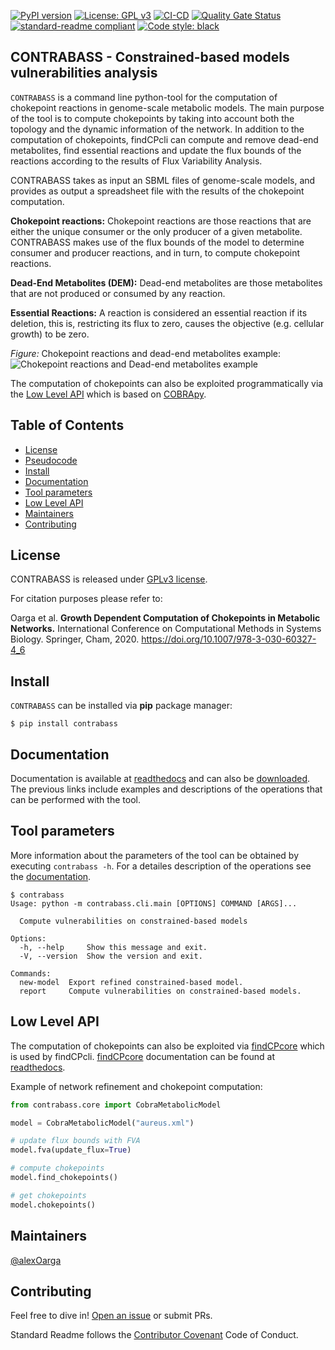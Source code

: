[![PyPI version](https://badge.fury.io/py/findCPcli.svg)](https://badge.fury.io/py/findCPcli) [![License: GPL v3](https://img.shields.io/badge/License-GPLv3-blue.svg)](https://www.gnu.org/licenses/gpl-3.0) [![CI-CD](https://github.com/findCP/findCPcli/actions/workflows/main.yml/badge.svg)](https://github.com/findCP/findCPcli/actions/workflows/main.yml) [![Quality Gate Status](https://sonarcloud.io/api/project_badges/measure?project=findCP_findCPcli&metric=alert_status)](https://sonarcloud.io/dashboard?id=findCP_findCPcli) [![standard-readme compliant](https://img.shields.io/badge/readme%20style-standard-brightgreen.svg)](https://github.com/RichardLitt/standard-readme) [![Code style: black](https://img.shields.io/badge/code%20style-black-000000.svg)](https://github.com/psf/black)

## CONTRABASS - Constrained-based models vulnerabilities analysis

```CONTRABASS``` is a command line python-tool for the computation of chokepoint reactions in genome-scale metabolic models. 
The main purpose of the tool is to compute chokepoints by taking into account both the topology and the dynamic information of the network. In addition to the computation of chokepoints, findCPcli can compute and remove dead-end metabolites, find essential reactions and update the flux bounds of the reactions according to the results of Flux Variability Analysis. 

CONTRABASS takes as input an SBML files of genome-scale models, and provides as output a spreadsheet file with the results of the chokepoint computation.

**Chokepoint reactions:** Chokepoint reactions are those reactions that are either the unique consumer or the only producer of a given metabolite. CONTRABASS makes use of the flux bounds of the model to determine consumer and producer reactions, and in turn, to compute chokepoint reactions.

**Dead-End Metabolites (DEM):** Dead-end metabolites are those metabolites that are not produced or consumed by any reaction.

**Essential Reactions:** A reaction is considered an essential reaction if its deletion, this is, restricting its flux to zero, causes the objective (e.g. cellular growth) to be zero.


_Figure:_ Chokepoint reactions and dead-end metabolites example:
![Chokepoint reactions and Dead-end metabolites example](docs/chokepoints_example.png)

The computation of chokepoints can also be exploited programmatically via the [Low Level API](#low-level-api) which is based on [COBRApy](https://github.com/opencobra/cobrapy).


## Table of Contents
- [License](#license)
- [Pseudocode](#pseudocode)
- [Install](#Install)
- [Documentation](#documentation)
- [Tool parameters](#tool-parameters)
- [Low Level API](#low-level-api)
- [Maintainers](#maintainers)
- [Contributing](#contributing)


## License

CONTRABASS is released under [GPLv3 license](LICENSE).


For citation purposes please refer to:

Oarga et al. **Growth Dependent Computation of Chokepoints in Metabolic Networks.** International Conference on Computational Methods in Systems Biology. Springer, Cham, 2020. https://doi.org/10.1007/978-3-030-60327-4_6


## Install
```CONTRABASS``` can be installed via **pip** package manager:
```shell
$ pip install contrabass
```

## Documentation

Documentation is available at [readthedocs](https://findcpcli.readthedocs.io/en/latest/) and can also be [downloaded](https://findcpcli.readthedocs.io/_/downloads/en/latest/pdf/). 
The previous links include examples and descriptions of the operations that can be performed with the tool.

## Tool parameters

More information about the parameters of the tool can be obtained by executing ``contrabass -h``. 
For a detailes description of the operations see the [documentation](https://findcpcli.readthedocs.io/en/latest/). 

```shell
$ contrabass
Usage: python -m contrabass.cli.main [OPTIONS] COMMAND [ARGS]...

  Compute vulnerabilities on constrained-based models

Options:
  -h, --help     Show this message and exit.
  -V, --version  Show the version and exit.

Commands:
  new-model  Export refined constrained-based model.
  report     Compute vulnerabilities on constrained-based models.
```

## Low Level API

The computation of chokepoints can also be exploited via [findCPcore](https://github.com/findCP/findCPcore) which is used by findCPcli. 
[findCPcore](https://github.com/findCP/findCPcore) documentation can be found at [readthedocs](https://findcpcore.readthedocs.io/en/latest/).

Example of network refinement and chokepoint computation:
```python
from contrabass.core import CobraMetabolicModel

model = CobraMetabolicModel("aureus.xml")

# update flux bounds with FVA
model.fva(update_flux=True)

# compute chokepoints
model.find_chokepoints()

# get chokepoints
model.chokepoints()
```

## Maintainers

[@alexOarga](https://github.com/alexOarga)

## Contributing

Feel free to dive in! [Open an issue](https://github.com/findCP/findCPcli/issues/new) or submit PRs.

Standard Readme follows the [Contributor Covenant](http://contributor-covenant.org/version/1/3/0/) Code of Conduct.




